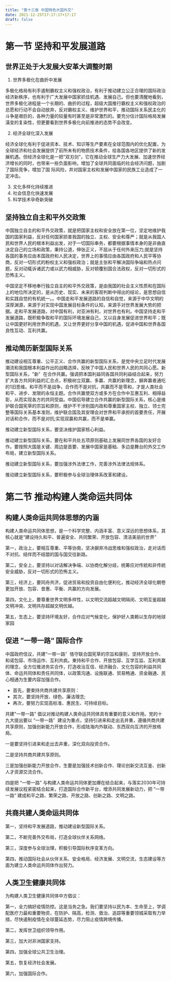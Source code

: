```yaml
---
title: "第十三章 中国特色大国外交"
date: 2021-12-25T17:17:17+17:17
draft: false
---
```


<!--more-->

# 第一节 坚持和平发展道路

## 世界正处于大发展大安革大调整时期

1. 世界多极化在曲折中发展

多极化格局有利手遏制霸权主义和强权政治，有利于推动建立公正合理的国际政治经济新秩序，也有利于广大发展中国家抓佳机遇、发展自己。但也要清醒地看到，世界多极化进程是一个长期的、曲折的过程，超级大国推行霸权主义和强权政治的总愿和行动不会自动放弃，反对霸权主义、维护世界和平，推动国际关系民主化的斗争是艰巨的，各种力量的较量有时甚至是非常激烈的。要充分估计国际格局发展潢变的复染性，但更要看到世界多极化向前推进的态势不会改变。

2. 经济全球化深入发展

经济全球化有利于促进资本、技术、知识等生产要素在全球范围内的优化配置，为全球经济和社会发展提供了前所未有的物质技术条件，给各国各地区提供了新的发展机遇。但经济全球化是一把"双刃剑”，它在推动全球生产力大发展、加速世界经济增长的同时，也带来一些负面影响，增加了全球共同面临的社会经济问题，加剧了国际竞争，增加了国 际风险，井对国家主权和发展中国家的民族工业造成了一定冲击。

3. 文化多样化持续推进
4. 社会信息化快速发展
5. 科学技术孕奇新突破

## 坚持独立自主和平外交政策

中国独立自主的和平外交政策，就是把国家主权和安全放在第一位，坚定地维护我国的国家利益，反对任何国家损害我国的独立、主权、安全和尊严；就是从我国人民和世界人民的根本利益出发，对于一切国际串务，都要根据事情本身的是非曲直决定自己的立场和政策，秉持公道，伸张正义，不屈从于任何外来压力;就是坚持各国的事务应由本国政府和人民决定，世界上的事情应由各国政府和人民平等协商，反对一切形式的粉权主义和强权政治；就是主张和平解决国际争端和热点问题，反对动辄诉诸武力或以武力相威胁，反对顿覆别国合法政权，反对一切形式的恐怖主义。

中国坚定不移地奉行独立自主的和平外交政策，是由我国的社会主义性质和在国际上的地位所决定的，是从历史、现实、未来的客观判断中得出的结论，是思想自信和实践自觉的有机統一。。中国走和平发展道路的自信和自觉，来源于中华文明的深厚渊源，来源于对实现中国发展目标条件的认知，来源手对世界发展大势的把据。走和平发展道路，对中国有利，对亚洲有利，对世界也有利。中国坚持走和平发展道路，既积极争取和平的国际环境发展自己，又以自身发展促进世界和平；既让中国更好利用世界的机遇，又让世界更好分享中国的机遇，促进中国和世界各国良性互动、互利共赢。

## 推动简历新型国际关系

推动建设相互尊重、公平正义、合作共赢的新型国际关系，是党中央立足时代发展潮流和我国根本利益作出的战略选择，反映了中国人民和世界人民的共同心愿。新型国际关系，"新〞在合作共赢。强调把本国利益同各国共同利益结合起来，努力扩大各方共同利益的汇合点，积极树立双赢、多赢、共赢的新理念，摒奔赢者通吃的1旧思维。和平而不是战争，合作而不是对抗，共赢而不是零和，才是人类社会和平、进步、发限的永恒主题。合作共赢使双方或多方在合作中互惠互利、相得益彰，从而实现各方的共同受益。中国侣导建立合作共赢的新型国际关系，核心是维护联合国宪草的宗旨和原则，维护不干涉别国内政和尊重国家主权、独立、领士完整等国际关系基本准则，维护联合国及其安理会对世界和平承担的首要贵任，开展对话和合作，而不是对抗;实现双赢和共赢，而不是单赢。

推动建立新型国际关系，要坚决维护国家核心利益。

推动建立新型国际关系，要在和平共处五项原则基础上发展同世界各国的友好合作。要按照大国是关键、周边是首要、发展中国家是基础、多边是舞台的外交工作布局，建立新型国际关系。

推动建立新型国际关系，要加强涉外法律工作，完善涉外法律法规体系。

推动建立新型国际关系，要积极参与全球治理体系改革和建设。

# 第二节 推动构建人类命运共同体

## 构建人类命运共同体思想的内涵

构建人类命运共同体思想，是一个科学完整、内涵丰富、意义深远的思想体系，其核心就是“建设持久和平、普遍安全、共同繁荣、开放包容、清洁美丽的世界”

第一，政治上，要相互尊重、平等协南，坚决摒弃冷战思维和强权政治，走对话而不对抗、结伴而不结盟的国与国交往新路。

第二，安全上，要坚持以对话解决争端、以协商化解分歧，统筹应对传統和非传統安全威胁，反对一切形式的恐怖主义。

第三，经济上，要同舟共济，促进贸易和投资自由化便利化，推动经济全球化朝卷更加开放、包容、昔惠、平衡、共赢的方向发展。

第四，文化上，要尊重世界文明多样性，以文明交流超越文明隔闵、文明互鉴超越文明冲突、文明共存超越文明优越。

第五，生态上，要坚持环境友好，合作应对气候变化，保护好人类赖以生存的地球家园

## 促进 ”一带一路“ 国际合作

中国政府信议，共建“一带一路〞恪守联合国宪草的宗旨和康则，坚持开放合作、和诺包容、市场运作、互利共疯。東持和平合作、开放包容、互学互监、互利共赢的理念，全方位推进务实合作，打造收治互信、经济融合、文化包容的利益共同体、命运共同体和责任共同体，以政策沟通、设施联通、贸易畅通、资金融通、民心相通为生要内容加强合作。

- 首先，要束持共商共建共享原则：
- 其次，要坚持开放、绿色、廉洁理念;
- 再次，要努力实现高标准、惠民生、可持续目标。

共建"一带一路" 倡议对推动构建人类命运共同体具有重要的意义和作用。党的十九大提出要以 “一带一路〞建设为重点，坚持引进来和走出去井重，遵循共商共建共享原则，加强创新能力开放合作，形成陆海内外联动、东西双向互济的开放格局。

一是要坚持引进来和走出去井重，深化双向投资合作。

二是坚持共商共建共享原则。

三是加强创新能力开放合作，生要是加强技术创新合作、理论创新交流互鉴、创新人才资源交流合作。

四是把 “一带一路” 与构建人类命运共同体更加爆在结合起来，与落实2030年可持续发展议程紧密结合起来，打造国际合作新平台，增添共同发展新动力，把 ”一带一路“ 建成和平之路、繁荣之路、开放之路、创新之路、文明之路。

## 共商共建人类命运共同体

第一，坚持和平发展道路，推动建设新型国际关系。

第二，不断完善外交布局，打造全球伙伴关系网络。

第三，深度参与全球治理，积极引导国际秋序变革方向。

第四，推动国际社会从伙伴关系、安全格局、经济发展、文明交流，生态建设等方面为建立人类命运共同体作出努力。

## 人类卫生健康共同体

为构建人类卫生健康共同体中方倡议：

第一，全力搞好疫情防控。这是当务之急。我们要坚持以民为本、生命至上，学调配医疗力最和重要物资，在防护、隔高，检测、救治、追踪等重要领城采取有力举措，尽快遏制疫情在全球蔓延态势，尽力阻止疫情跨境传播。

第二，发挥世卫组织领导作用。

第三，加大对非洲国家支持。

第四，加强全球公共卫生治理。

第五，恢复经济社会发展。

第六，加强国际合作。